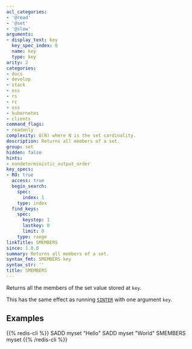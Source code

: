 ```yaml
---
acl_categories:
- '@read'
- '@set'
- '@slow'
arguments:
- display_text: key
  key_spec_index: 0
  name: key
  type: key
arity: 2
categories:
- docs
- develop
- stack
- oss
- rs
- rc
- oss
- kubernetes
- clients
command_flags:
- readonly
complexity: O(N) where N is the set cardinality.
description: Returns all members of a set.
group: set
hidden: false
hints:
- nondeterministic_output_order
key_specs:
- RO: true
  access: true
  begin_search:
    spec:
      index: 1
    type: index
  find_keys:
    spec:
      keystep: 1
      lastkey: 0
      limit: 0
    type: range
linkTitle: SMEMBERS
since: 1.0.0
summary: Returns all members of a set.
syntax_fmt: SMEMBERS key
syntax_str: ''
title: SMEMBERS
---
```

Returns all the members of the set value stored at `key`.

This has the same effect as running [`SINTER`](/commands/sinter) with one argument `key`.

## Examples

{{% redis-cli %}}
SADD myset "Hello"
SADD myset "World"
SMEMBERS myset
{{% /redis-cli %}}

